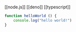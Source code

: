 [[node.js]]
[[deno]]
[[typescript]]
```js
function helloWorld () {
	console.log("hello world!")
}
```